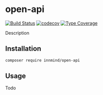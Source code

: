 # open-api

[![Build Status](https://github.com/innmind/open-api/workflows/CI/badge.svg?branch=main)](https://github.com/innmind/open-api/actions?query=workflow%3ACI)
[![codecov](https://codecov.io/gh/innmind/open-api/branch/develop/graph/badge.svg)](https://codecov.io/gh/innmind/open-api)
[![Type Coverage](https://shepherd.dev/github/innmind/open-api/coverage.svg)](https://shepherd.dev/github/innmind/open-api)

Description

## Installation

```sh
composer require innmind/open-api
```

## Usage

Todo
